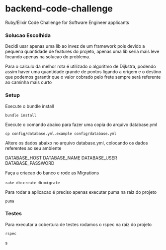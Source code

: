 # backend-code-challenge
Ruby/Elixir Code Challenge for Software Engineer applicants

### Solucao Escolhida

Decidi usar apenas uma lib ao invez de um framework pois devido a pequena quantidade de features do projeto, apenas uma lib seria mais leve focando apenas na solucao do problema.

Para o calculo da melhor rota é utilizado o algoritmo de Dijkstra, podendo assim haver uma quantidade grande de pontos ligando a origem e o destino que podemos garantir que o valor cobrado pelo frete sempre será referente ao caminha mais curto

### Setup

Execute o bundle install

`bundle install`

Execute o comando abaixo para fazer uma copia do arquivo database.yml

`cp config/database.yml.example config/database.yml `

Altere os dados abaixo no arquivo database.yml, colocando os dados referentes ao seu ambiente

DATABASE_HOST
DATABASE_NAME
DATABASE_USER
DATABASE_PASSWORD

Faça a criacao do banco e rode as Migrations

`rake db:create`
`db:migrate`

Para rodar a aplicacao é preciso apenas executar puma na raiz do projeto

`puma`

### Testes

Para executar a cobertura de testes rodamos o rspec na raiz do projeto

`rspec`

s
